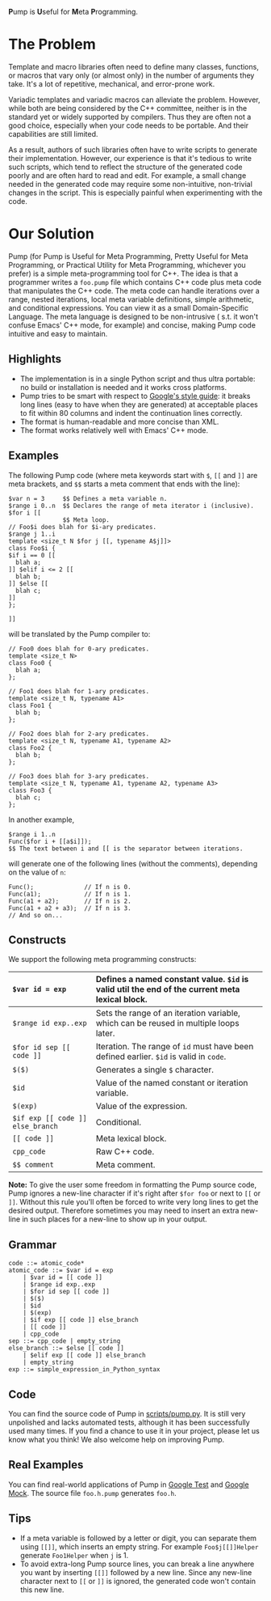 <b>P</b>ump is <b>U</b>seful for <b>M</b>eta <b>P</b>rogramming.

# The Problem #

Template and macro libraries often need to define many classes, functions, or macros that vary only (or almost only) in
the number of arguments they take. It's a lot of repetitive, mechanical, and error-prone work.

Variadic templates and variadic macros can alleviate the problem. However, while both are being considered by the C++
committee, neither is in the standard yet or widely supported by compilers. Thus they are often not a good choice,
especially when your code needs to be portable. And their capabilities are still limited.

As a result, authors of such libraries often have to write scripts to generate their implementation. However, our
experience is that it's tedious to write such scripts, which tend to reflect the structure of the generated code poorly
and are often hard to read and edit. For example, a small change needed in the generated code may require some
non-intuitive, non-trivial changes in the script. This is especially painful when experimenting with the code.

# Our Solution #

Pump (for Pump is Useful for Meta Programming, Pretty Useful for Meta Programming, or Practical Utility for Meta
Programming, whichever you prefer) is a simple meta-programming tool for C++. The idea is that a programmer writes
a `foo.pump` file which contains C++ code plus meta code that manipulates the C++ code. The meta code can handle
iterations over a range, nested iterations, local meta variable definitions, simple arithmetic, and conditional
expressions. You can view it as a small Domain-Specific Language. The meta language is designed to be non-intrusive (
s.t. it won't confuse Emacs' C++ mode, for example) and concise, making Pump code intuitive and easy to maintain.

## Highlights ##

* The implementation is in a single Python script and thus ultra portable: no build or installation is needed and it
  works cross platforms.
* Pump tries to be smart with respect to [Google's style guide](https://github.com/google/styleguide): it breaks long
  lines (easy to have when they are generated) at acceptable places to fit within 80 columns and indent the continuation
  lines correctly.
* The format is human-readable and more concise than XML.
* The format works relatively well with Emacs' C++ mode.

## Examples ##

The following Pump code (where meta keywords start with `$`, `[[` and `]]` are meta brackets, and `$$` starts a meta
comment that ends with the line):

```
$var n = 3     $$ Defines a meta variable n.
$range i 0..n  $$ Declares the range of meta iterator i (inclusive).
$for i [[
               $$ Meta loop.
// Foo$i does blah for $i-ary predicates.
$range j 1..i
template <size_t N $for j [[, typename A$j]]>
class Foo$i {
$if i == 0 [[
  blah a;
]] $elif i <= 2 [[
  blah b;
]] $else [[
  blah c;
]]
};

]]
```

will be translated by the Pump compiler to:

```
// Foo0 does blah for 0-ary predicates.
template <size_t N>
class Foo0 {
  blah a;
};

// Foo1 does blah for 1-ary predicates.
template <size_t N, typename A1>
class Foo1 {
  blah b;
};

// Foo2 does blah for 2-ary predicates.
template <size_t N, typename A1, typename A2>
class Foo2 {
  blah b;
};

// Foo3 does blah for 3-ary predicates.
template <size_t N, typename A1, typename A2, typename A3>
class Foo3 {
  blah c;
};
```

In another example,

```
$range i 1..n
Func($for i + [[a$i]]);
$$ The text between i and [[ is the separator between iterations.
```

will generate one of the following lines (without the comments), depending on the value of `n`:

```
Func();              // If n is 0.
Func(a1);            // If n is 1.
Func(a1 + a2);       // If n is 2.
Func(a1 + a2 + a3);  // If n is 3.
// And so on...
```

## Constructs ##

We support the following meta programming constructs:

| `$var id = exp` | Defines a named constant value. `$id` is valid util the end of the current meta lexical block. |
|:----------------|:-----------------------------------------------------------------------------------------------|
| `$range id exp..exp` | Sets the range of an iteration variable, which can be reused in multiple loops later.          |
| `$for id sep [[ code ]]` | Iteration. The range of `id` must have been defined earlier. `$id` is valid in `code`.         |
| `$($)`          | Generates a single `$` character.                                                              |
| `$id`           | Value of the named constant or iteration variable.                                             |
| `$(exp)`        | Value of the expression.                                                                       |
| `$if exp [[ code ]] else_branch` | Conditional.                                                                                   |
| `[[ code ]]`    | Meta lexical block.                                                                            |
| `cpp_code`      | Raw C++ code.                                                                                  |
| `$$ comment`    | Meta comment.                                                                                  |

**Note:** To give the user some freedom in formatting the Pump source code, Pump ignores a new-line character if it's
right after `$for foo`
or next to `[[` or `]]`. Without this rule you'll often be forced to write very long lines to get the desired output.
Therefore sometimes you may need to insert an extra new-line in such places for a new-line to show up in your output.

## Grammar ##

```
code ::= atomic_code*
atomic_code ::= $var id = exp
    | $var id = [[ code ]]
    | $range id exp..exp
    | $for id sep [[ code ]]
    | $($)
    | $id
    | $(exp)
    | $if exp [[ code ]] else_branch
    | [[ code ]]
    | cpp_code
sep ::= cpp_code | empty_string
else_branch ::= $else [[ code ]]
    | $elif exp [[ code ]] else_branch
    | empty_string
exp ::= simple_expression_in_Python_syntax
```

## Code ##

You can find the source code of Pump in [scripts/pump.py](../scripts/pump.py). It is still very unpolished and lacks
automated tests, although it has been successfully used many times. If you find a chance to use it in your project,
please let us know what you think!  We also welcome help on improving Pump.

## Real Examples ##

You can find real-world applications of Pump
in [Google Test](https://github.com/google/googletest/tree/master/googletest)
and [Google Mock](https://github.com/google/googletest/tree/master/googlemock). The source file `foo.h.pump`
generates `foo.h`.

## Tips ##

* If a meta variable is followed by a letter or digit, you can separate them using `[[]]`, which inserts an empty
  string. For example `Foo$j[[]]Helper` generate `Foo1Helper` when `j` is 1.
* To avoid extra-long Pump source lines, you can break a line anywhere you want by inserting `[[]]` followed by a new
  line. Since any new-line character next to `[[` or `]]` is ignored, the generated code won't contain this new line.
